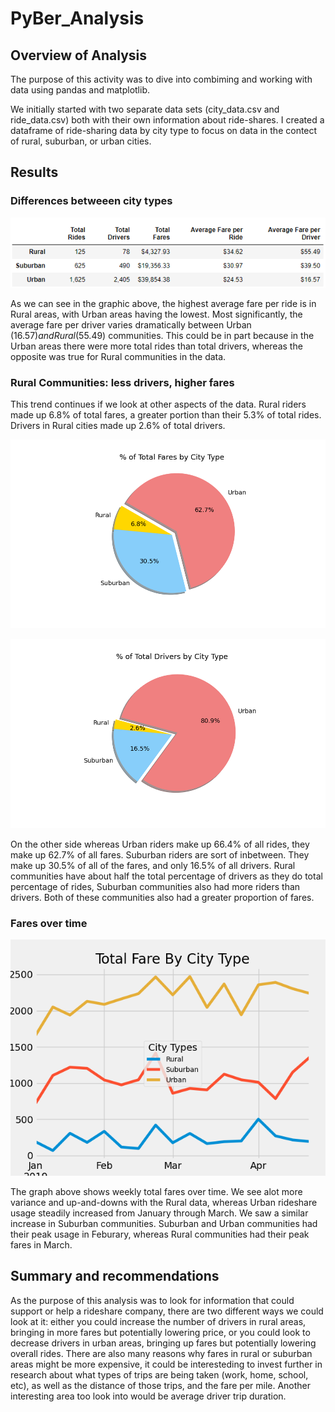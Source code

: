 # PyBer_Analysis
## Overview of Analysis
The purpose of this activity was to dive into combiming and working with data using pandas and matplotlib.  

We initially started with two separate data sets (city_data.csv and ride_data.csv) both with their own information about ride-shares. I created a dataframe of ride-sharing data by city type to focus on data in the contect of rural, suburban, or urban cities.  

## Results 

### Differences betweeen city types

![stuff](https://github.com/ktonge/PyBer_Analysis/blob/main/analysis/summary_stats.png)


As we can see in the graphic above, the highest average fare per ride is in Rural areas, with Urban areas having the lowest.  Most significantly, the average fare per driver varies dramatically between Urban ($16.57) and Rural ($55.49) communities.  This could be in part because in the Urban areas there were more total rides than total drivers, whereas the opposite was true for Rural communities in the data. 


### Rural Communities: less drivers, higher fares  
This trend continues if we look at other aspects of the data.  Rural riders made up 6.8% of total fares, a greater portion than their 5.3% of total rides.  Drivers in Rural cities made up 2.6% of total drivers.  

![pietwo](https://github.com/ktonge/PyBer_Analysis/blob/main/analysis/Fig5.png)

![pieone](https://github.com/ktonge/PyBer_Analysis/blob/main/analysis/Fig7.png)

On the other side whereas Urban riders make up 66.4% of all rides, they make up 62.7% of all fares.  Suburban riders are sort of inbetween.  They make up 30.5% of all of the fares, and only 16.5% of all drivers.  Rural communities have about half the total percentage of drivers as they do total percentage of rides, Suburban communities also had more riders than drivers.  Both of these communities also had a greater proportion of fares.  

### Fares over time

![fares over time](https://github.com/ktonge/PyBer_Analysis/blob/main/analysis/Pyber_fare_summary.png)

The graph above shows weekly total fares over time.  We see alot more variance and up-and-downs with the Rural data, whereas Urban rideshare usage steadily increased from January through March.  We saw a similar increase in Suburban communities.  Suburban and Urban communities had their peak usage in Feburary, whereas Rural communities had their peak fares in March.  

## Summary and recommendations
As the purpose of this analysis was to look for information that could support or help a rideshare company, there are two different ways we could look at it: either you could increase the number of drivers in rural areas, bringing in more fares but potentially lowering price, or you could look to decrease drivers in urban areas, bringing up fares but potentially lowering overall rides.   There are also many reasons why fares in rural or suburban areas might be more expensive, it could be interesteding to invest further in research about what types of trips are being taken (work, home, school, etc), as well as the distance of those trips, and the fare per mile.  Another interesting area too look into would be average driver trip duration.  







